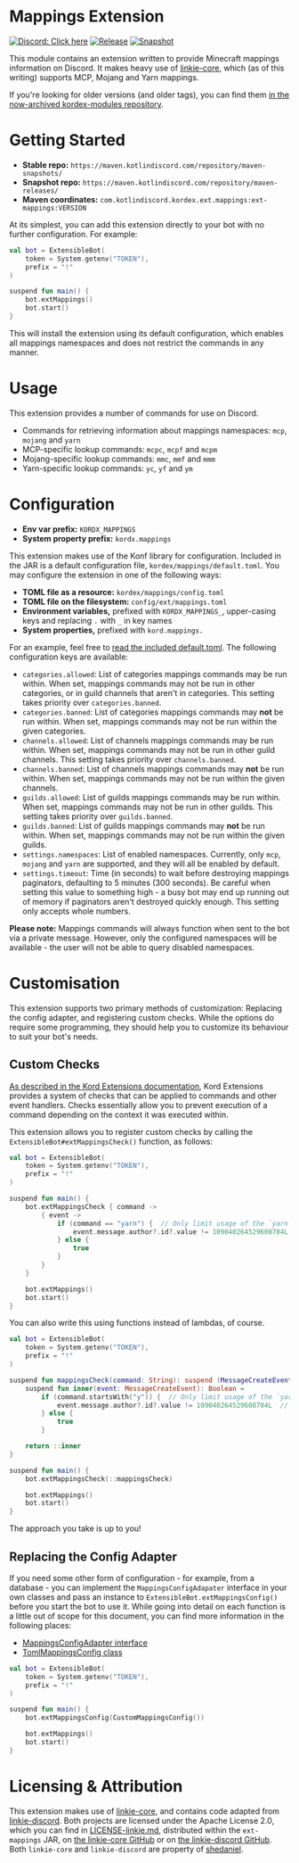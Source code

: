 # Mappings Extension

[![Discord: Click here](https://img.shields.io/static/v1?label=Discord&message=Click%20here&color=7289DA&style=for-the-badge&logo=discord)](https://discord.gg/gjXqqCS) [![Release](https://img.shields.io/nexus/r/com.kotlindiscord.kordex.ext.mappings/ext-mappings?nexusVersion=3&logo=gradle&color=blue&label=Release&server=https%3A%2F%2Fmaven.kotlindiscord.com&style=for-the-badge)](https://maven.kotlindiscord.com/#browse/browse:maven-releases:com%2Fkotlindiscord%2Fkordex%2Fext%2Fmappings%2Fext-mappings) [![Snapshot](https://img.shields.io/nexus/s/com.kotlindiscord.kordex.ext.mappings/ext-mappings?logo=gradle&color=orange&label=Snapshot&server=https%3A%2F%2Fmaven.kotlindiscord.com&style=for-the-badge)](https://maven.kotlindiscord.com/#browse/browse:maven-snapshots:com%2Fkotlindiscord%2Fkordex%2Fext%2Fmappings%2Fext-mappings)

This module contains an extension written to provide Minecraft mappings information on Discord. It makes heavy use
of [linkie-core](https://github.com/shedaniel/linkie-core), which (as of this writing) supports MCP, Mojang and Yarn
mappings.

If you're looking for older versions (and older tags), you can find them 
[in the now-archived kordex-modules repository](https://github.com/Kotlin-Discord/kordex-modules/releases).

# Getting Started

* **Stable repo:** `https://maven.kotlindiscord.com/repository/maven-snapshots/`
* **Snapshot repo:** `https://maven.kotlindiscord.com/repository/maven-releases/`
* **Maven coordinates:** `com.kotlindiscord.kordex.ext.mappings:ext-mappings:VERSION`

At its simplest, you can add this extension directly to your bot with no further configuration. For example:

```kotlin
val bot = ExtensibleBot(
    token = System.getenv("TOKEN"),
    prefix = "!"
)

suspend fun main() {
    bot.extMappings()
    bot.start()
}
```

This will install the extension using its default configuration, which enables all mappings namespaces and does not
restrict the commands in any manner.

# Usage

This extension provides a number of commands for use on Discord.

* Commands for retrieving information about mappings namespaces: `mcp`, `mojang` and `yarn`
* MCP-specific lookup commands: `mcpc`, `mcpf` and `mcpm`
* Mojang-specific lookup commands: `mmc`, `mmf` and `mmm`
* Yarn-specific lookup commands: `yc`, `yf` and `ym`

# Configuration

* **Env var prefix:** `KORDX_MAPPINGS`
* **System property prefix:** `kordx.mappings`

This extension makes use of the Konf library for configuration. Included in the JAR is a default configuration file,
`kordex/mappings/default.toml`. You may configure the extension in one of the following ways:

* **TOML file as a resource:** `kordex/mappings/config.toml`
* **TOML file on the filesystem:** `config/ext/mappings.toml`
* **Environment variables,** prefixed with `KORDX_MAPPINGS_`, upper-casing keys and replacing `.` with `_` in key names
* **System properties,** prefixed with `kord.mappings.`

For an example, feel free to [read the included default.toml](src/main/resources/kordex/mappings/default.toml). The
following configuration keys are available:

* `categories.allowed`: List of categories mappings commands may be run within. When set, mappings commands may not be
  run in other categories, or in guild channels that aren't in categories. This setting takes priority over
  `categories.banned`.
* `categories.banned`: List of categories mappings commands may **not** be run within. When set, mappings commands may
  not be run within the given categories.
* `channels.allowed`: List of channels mappings commands may be run within. When set, mappings commands may not be run
  in other guild channels. This setting takes priority over `channels.banned`.
* `channels.banned`: List of channels mappings commands may **not** be run within. When set, mappings commands may not
  be run within the given channels.
* `guilds.allowed`: List of guilds mappings commands may be run within. When set, mappings commands may not be run in
  other guilds. This setting takes priority over `guilds.banned`.
* `guilds.banned`: List of guilds mappings commands may **not** be run within. When set, mappings commands may not be
  run within the given guilds.
* `settings.namespaces`: List of enabled namespaces. Currently, only `mcp`, `mojang` and `yarn` are supported, and
  they will all be enabled by default.
* `settings.timeout`: Time (in seconds) to wait before destroying mappings paginators, defaulting to 5 minutes (300 seconds). Be careful when setting this value to something high - a busy bot may end up running out of memory if paginators aren't destroyed quickly enough. This setting only accepts whole numbers.

**Please note:** Mappings commands will always function when sent to the bot via a private message. However, only the
configured namespaces will be available - the user will not be able to query disabled namespaces.

# Customisation

This extension supports two primary methods of customization: Replacing the config adapter, and registering custom
checks. While the options do require some programming, they should help you to customize its behaviour to suit your
bot's needs.

## Custom Checks

[As described in the Kord Extensions documentation](https://kord-extensions.docs.kotlindiscord.com/concepts/checks/),
Kord Extensions provides a system of checks that can be applied to commands and other event handlers. Checks essentially
allow you to prevent execution of a command depending on the context it was executed within.

This extension allows you to register custom checks by calling the `ExtensibleBot#extMappingsCheck()` function,
as follows:

```kotlin
val bot = ExtensibleBot(
    token = System.getenv("TOKEN"),
    prefix = "!"
)

suspend fun main() {
    bot.extMappingsCheck { command ->
        { event ->
            if (command == "yarn") {  // Only limit usage of the `yarn` command
                event.message.author?.id?.value != 109040264529608704L  // We don't want gdude using this
            } else {
                true
            }
        }
    }

    bot.extMappings()
    bot.start()
}
```

You can also write this using functions instead of lambdas, of course.

```kotlin
val bot = ExtensibleBot(
    token = System.getenv("TOKEN"),
    prefix = "!"
)

suspend fun mappingsCheck(command: String): suspend (MessageCreateEvent) -> Boolean {
    suspend fun inner(event: MessageCreateEvent): Boolean =
        if (command.startsWith("y")) {  // Only limit usage of the `yarn` commands
            event.message.author?.id?.value != 109040264529608704L  // We don't want gdude using this
        } else {
            true
        }

    return ::inner
}

suspend fun main() {
    bot.extMappingsCheck(::mappingsCheck)

    bot.extMappings()
    bot.start()
}
```

The approach you take is up to you!

## Replacing the Config Adapter

If you need some other form of configuration - for example, from a database - you can implement the
`MappingsConfigAdapater` interface in your own classes and pass an instance to `ExtensibleBot.extMappingsConfig()`
before you start the bot to use it. While going into detail on each function is a little out of scope for this
document, you can find more information in the following places:

* [MappingsConfigAdapter interface](src/main/kotlin/com/kotlindiscord/kordex/ext/mappings/configuration/MappingsConfigAdapter.kt)
* [TomlMappingsConfig class](src/main/kotlin/com/kotlindiscord/kordex/ext/mappings/configuration/TomlMappingsConfig.kt)

```kotlin
val bot = ExtensibleBot(
    token = System.getenv("TOKEN"),
    prefix = "!"
)

suspend fun main() {
    bot.extMappingsConfig(CustomMappingsConfig())

    bot.extMappings()
    bot.start()
}
```

# Licensing & Attribution

This extension makes use of [linkie-core](https://github.com/shedaniel/linkie-core), and contains code adapted
from [linkie-discord](https://github.com/shedaniel/linkie-discord). Both projects are licensed under the Apache License
2.0, which you can find in [LICENSE-linkie.md](LICENSE-linkie.md), distributed within the
`ext-mappings` JAR, on [the linkie-core GitHub](https://github.com/shedaniel/linkie-core/blob/master/LICENSE.md) or
on [the linkie-discord GitHub](https://github.com/shedaniel/linkie-discord/blob/master/LICENSE.md). Both
`linkie-core` and `linkie-discord` are property of [shedaniel](https://github.com/shedaniel).
